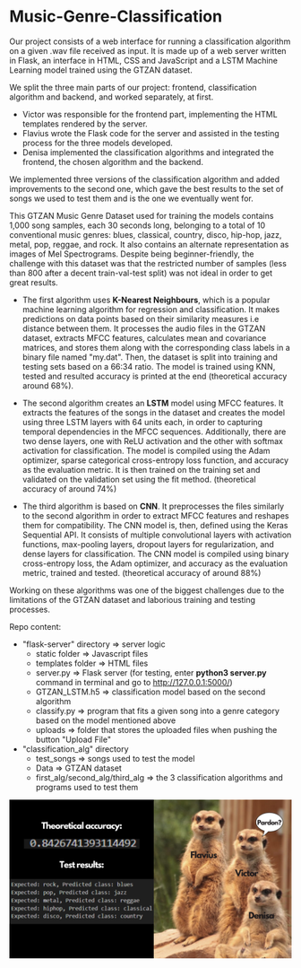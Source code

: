 # Music-Genre-Classification

Our project consists of a web interface for running a classification algorithm on a given .wav file received as input.
It is made up of a web server written in Flask, an interface in HTML, CSS and JavaScript and a LSTM Machine Learning model trained using the GTZAN dataset.

We split the three main parts of our project: frontend, classification algorithm and backend, and worked separately, at first. 

  * Victor was responsible for the frontend part, implementing the HTML templates rendered by the server.
  * Flavius wrote the Flask code for the server and assisted in the testing process for the three models developed.
  * Denisa implemented the classification algorithms and integrated the frontend, the chosen algorithm and the backend. 

We implemented three versions of the classification algorithm and added improvements to the second one, which gave the best results to the set of songs we used to test them and is the one we eventually went for.

This GTZAN Music Genre Dataset used for training the models contains 1,000 song samples, each 30 seconds long, belonging to a total of 10 conventional music genres: blues, classical, country, disco, hip-hop, jazz, metal, pop, reggae, and rock. It also contains an alternate representation as images of Mel Spectrograms. Despite being beginner-friendly, the challenge with this dataset was that the restricted number of samples (less than 800 after a decent train-val-test split) was not ideal in order to get great results.

   * The first algorithm uses **K-Nearest Neighbours**, which is a popular machine learning algorithm for regression and classification. It makes predictions on data points based on their similarity measures i.e distance between them. It processes the audio files in the GTZAN dataset, extracts MFCC features, calculates mean and covariance matrices, and stores them along with the corresponding class labels in a binary file named "my.dat". Then, the dataset is split into training and testing sets based on a 66:34 ratio. The model is trained using KNN, tested and resulted accuracy is printed at the end (theoretical accuracy around 68%).

   * The second algorithm creates an **LSTM** model using MFCC features. It extracts the features of the songs in the dataset and creates the model using three LSTM layers with 64 units each, in order to capturing temporal dependencies in the MFCC sequences. Additionally, there are two dense layers, one with ReLU activation and the other with softmax activation for classification. The model is compiled using the Adam optimizer, sparse categorical cross-entropy loss function, and accuracy as the evaluation metric. It is then trained on the training set and validated on the validation set using the fit method. (theoretical accuracy of around 74%)

   * The third algorithm is based on **CNN**. It preprocesses the files similarly to the second algorithm in order to extract MFCC features and reshapes them for compatibility. The CNN model is, then, defined using the Keras Sequential API. It consists of multiple convolutional layers with activation functions, max-pooling layers, dropout layers for regularization, and dense layers for classification. The CNN model is compiled using binary cross-entropy loss, the Adam optimizer, and accuracy as the evaluation metric, trained and tested. (theoretical accuracy of around 88%)

Working on these algorithms was one of the biggest challenges due to the limitations of the GTZAN dataset and laborious training and testing processes. 

Repo content:
  * "flask-server" directory => server logic
      * static folder => Javascript files
      * templates folder => HTML files
      * server.py => Flask server (for testing, enter **python3 server.py** command in terminal and go to http://127.0.0.1:5000/)
      * GTZAN_LSTM.h5 => classification model based on the second algorithm
      * classify.py => program that fits a given song into a genre category based on the model mentioned above
      * uploads => folder that stores the uploaded files when pushing the button "Upload File"
  * "classification_alg" directory
      * test_songs => songs used to test the model
      * Data => GTZAN dataset
      * first_alg/second_alg/third_alg => the 3 classification algorithms and programs used to test them 

![Local Image](./teamPhoto.png)
